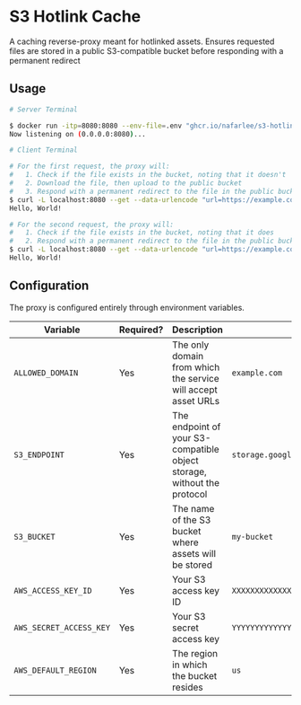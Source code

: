 # S3 Hotlink Cache

A caching reverse-proxy meant for hotlinked assets. Ensures requested files are
stored in a public S3-compatible bucket before responding with a permanent
redirect

## Usage

```sh
# Server Terminal

$ docker run -itp=8080:8080 --env-file=.env "ghcr.io/nafarlee/s3-hotlink-cache:$TAG"
Now listening on (0.0.0.0:8080)...
```

```sh
# Client Terminal

# For the first request, the proxy will:
#   1. Check if the file exists in the bucket, noting that it doesn't
#   2. Download the file, then upload to the public bucket
#   3. Respond with a permanent redirect to the file in the public bucket
$ curl -L localhost:8080 --get --data-urlencode "url=https://example.com/hello-world.txt"
Hello, World!

# For the second request, the proxy will:
#   1. Check if the file exists in the bucket, noting that it does
#   2. Respond with a permanent redirect to the file in the public bucket
$ curl -L localhost:8080 --get --data-urlencode "url=https://example.com/hello-world.txt"
Hello, World!
```

## Configuration

The proxy is configured entirely through environment variables.

| Variable                | Required? | Description                                                              | Example                                                         |
| ---                     | ---       | ---                                                                      | ---                                                             |
| `ALLOWED_DOMAIN`        | Yes       | The only domain from which the service will accept asset URLs            | `example.com`                                                   |
| `S3_ENDPOINT`           | Yes       | The endpoint of your S3-compatible object storage, without the protocol  | `storage.googleapis.com`                                        |
| `S3_BUCKET`             | Yes       | The name of the S3 bucket where assets will be stored                    | `my-bucket`                                                     |
| `AWS_ACCESS_KEY_ID`     | Yes       | Your S3 access key ID                                                    | `XXXXXXXXXXXXXXXXXXXXXXXXXXXXXXXXXXXXXXXXXXXXXXXXXXXXXXXXXXXXX` |
| `AWS_SECRET_ACCESS_KEY` | Yes       | Your S3 secret access key                                                | `YYYYYYYYYYYYYYYYYYYYYYYYYYYYYYYYYYYYYYYY`                      |
| `AWS_DEFAULT_REGION`    | Yes       | The region in which the bucket resides                                   | `us`                                                            |
